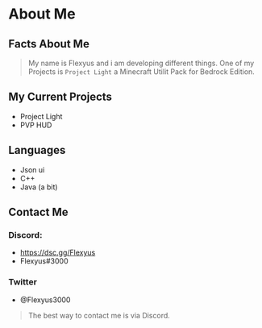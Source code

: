 # About Me



## Facts About Me

> My name is Flexyus and i am developing different things. One of my Projects is ```Project Light``` a Minecraft Utilit Pack for Bedrock Edition. 


## My Current Projects

- Project Light 
- PVP HUD 


## Languages

- Json ui
- C++
- Java (a bit)


## Contact Me 

### Discord:
- https://dsc.gg/Flexyus
- Flexyus#3000

### Twitter
- @Flexyus3000

> The best way to contact me is via Discord.



